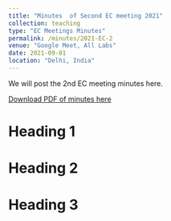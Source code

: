 ```yaml
---
title: "Minutes  of Second EC meeting 2021"
collection: teaching
type: "EC Meetings Minutes"
permalink: /minutes/2021-EC-2
venue: "Google Meet, All Labs"
date: 2021-09-01
location: "Delhi, India"
---
```


We will post the 2nd EC meeting minutes here. 

[Download PDF of minutes here](http://bislea.github.io/files/Certificate.pdf)


Heading 1
======

Heading 2
======

Heading 3
======
